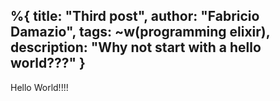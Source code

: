 %{
    title: "Third post",
    author: "Fabricio Damazio",
    tags: ~w(programming elixir),
    description: "Why not start with a hello world???"
}
---
Hello World!!!!
